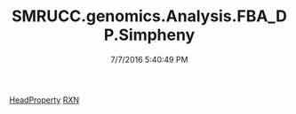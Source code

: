 ﻿---
title: SMRUCC.genomics.Analysis.FBA_DP.Simpheny
date: 7/7/2016 5:40:49 PM
---

[HeadProperty](T-SMRUCC.genomics.Analysis.FBA_DP.Simpheny.HeadProperty.html)
[RXN](T-SMRUCC.genomics.Analysis.FBA_DP.Simpheny.RXN.html)
